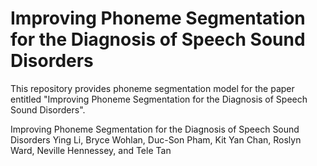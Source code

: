 # Improving Phoneme Segmentation for the Diagnosis of Speech Sound Disorders
This repository provides phoneme segmentation model for the paper entitled "Improving Phoneme Segmentation for the Diagnosis of Speech Sound Disorders".

Improving Phoneme Segmentation for the Diagnosis of Speech Sound Disorders
Ying Li, Bryce Wohlan, Duc-Son Pham, Kit Yan Chan, Roslyn Ward, Neville Hennessey, and Tele Tan

